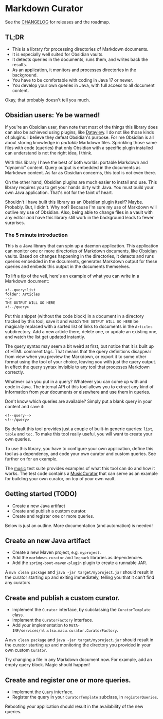 # Markdown Curator

See the [CHANGELOG](CHANGELOG.md) for releases and the roadmap.

## TL;DR

- This is a library for processing directories of Markdown documents.
- It is especially well suited for Obsidian vaults.
- It detects queries in the documents, runs them, and writes back the results.
- As an application, it monitors and processes directories in the background.
- You have to be comfortable with coding in Java 17 or newer.
- You develop your own queries in Java, with full access to all document content.

Okay, that probably doesn't tell you much.

## Obsidian users: Ye be warned!

If you're an Obsidian user, then note that most of the things this library does can also be achieved using plugins, like [Dataview](https://github.com/blacksmithgu/obsidian-dataview). I do not like those kinds of plugins. I believe they defeat Obsidian's purpose. For me Obsidian is all about storing knowledge in *portable* Markdown files. Sprinkling those same files with code (queries) that only Obsidian with a specific plugin installed can understand is not the right idea, I think.

With this library I have the best of both worlds: portable Markdown and "dynamic" content. Query output is embedded in the documents as Markdown content. As far as Obsidian concerns, this tool is not even there. 

On the other hand, Obsidian plugins are much easier to install and use. This library requires you to get your hands dirty with Java. You must build your own Java application. That's not for the faint of heart.

Shouldn't I have built this library as an Obsidian plugin itself? Maybe. Probably. But, I didn't. Why not? Because I'm sure my use of Markdown will outlive my use of Obsidian. Also, being able to change files in a vault with any editor *and* have this library still work in the background leads to fewer surprises.

### The 5 minute introduction

This is a Java library that can spin up a daemon application. This application can monitor one or more directories of Markdown documents, like [Obsidian](https://obsidian.md) vaults. Based on changes happening in the directories, it detects and runs queries embedded in the documents, generates Markdown output for these queries and embeds this output in the documents themselves.

To lift a tip of the veil, here's an example of what you can write in a Markdown document:

```
<!--query:list
folder: Articles
-->
THE OUTPUT WILL GO HERE
<!--/query>
```

Put this snippet (without the code block) in a document in a directory tracked by this tool, save it and watch `THE OUTPUT WILL GO HERE` be magically replaced with a sorted list of links to documents in the `Articles` subdirectory. Add a new article there, delete one, or update an existing one, and watch the list get updated instantly.

The query syntax may seem a bit weird at first, but notice that it is built up of HTML comment tags. That means that the query definitions disappear from view when you preview the Markdown, or export it to some other format using the tool of your choice, leaving you with just the query output. In effect the query syntax invisible to any tool that processes Markdown correctly.

Whatever can you put in a query? Whatever you can come up with and code in Java. The internal API of this tool allows you to extract any kind of information from your documents or elsewhere and use them in queries.

Don't know which queries are available? Simply put a blank query in your content and save it:

```
<!--query-->
<!--/query>
```

By default this tool provides just a couple of built-in generic queries: `list`, `table` and `toc`. To make this tool really useful, you will want to create your own queries. 

To use this library, you have to configure your own application, define this tool as a dependency, and code your own curator and custom queries. See further on for an example.

The [music](music/README.md) test suite provides examples of what this tool can do and how it works. The test code contains a [MusicCurator](src/test/java/nl/ulso/macu/curator/MusicCurator.java) that can serve as an example for building your own curator, on top of your own vault.

## Getting started (TODO)

- Create a new Java artifact
- Create and publish a custom curator.
- Create and register one or more queries.

Below is just an outline. More documentation (and automation) is needed!

## Create an new Java artifact

- Create a new Maven project, e.g. `myproject`.
- Add the `markdown-curator` and `logback` libraries as dependencies.
- Add the `spring-boot-maven-plugin` plugin to create a runnable JAR.

A `mvn clean package` and `java -jar target/myproject.jar` should result in the curator starting up and exiting immediately, telling you that it can't find any curators.

## Create and publish a custom curator.

- Implement the `Curator` interface, by subclassing the `CuratorTemplate` class.
- Implement the `CuratorFactory` interface.
- Add your implementation to `META-INF/services/nl.ulso.macu.curator.CuratorFactory`.

A `mvn clean package` and `java -jar target/myproject.jar` should result in the curator starting up and monitoring the directory you provided in your own custom `Curator`.

Try changing a file in any Markdown document now. For example, add an empty query block. Magic should happen!

## Create and register one or more queries.

- Implement the `Query` interface.
- Register the query in your `CuratorTemplate` subclass, in `registerQueries`.

Rebooting your application should result in the availability of the new queries.
